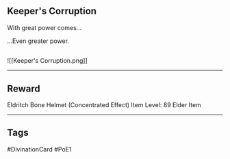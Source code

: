 ## Keeper's Corruption
With great power comes...

...Even greater power.
## 
![[Keeper's Corruption.png]]

---
## Reward
Eldritch Bone Helmet (Concentrated Effect)
Item Level: 89
Elder Item

---
## Tags
#DivinationCard
#PoE1